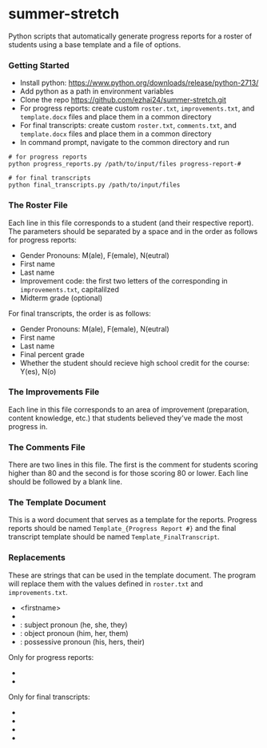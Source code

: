 # summer-stretch
Python scripts that automatically generate progress reports for a roster of students using a base template and a file of options.

### Getting Started
* Install python: https://www.python.org/downloads/release/python-2713/
* Add python as a path in environment variables
* Clone the repo https://github.com/ezhai24/summer-stretch.git
* For progress reports: create custom `roster.txt`, `improvements.txt`, and `template.docx` files and place them in a common directory
* For final transcripts: create custom `roster.txt`, `comments.txt`, and `template.docx` files and place them in a common directory
* In command prompt, navigate to the common directory and run
```
# for progress reports
python progress_reports.py /path/to/input/files progress-report-#

# for final transcripts
python final_transcripts.py /path/to/input/files
```

### The Roster File
Each line in this file corresponds to a student (and their respective report). The parameters should be separated by a space and in the order as follows for progress reports:
* Gender Pronouns: M(ale), F(emale), N(eutral)
* First name
* Last name
* Improvement code: the first two letters of the corresponding in `improvements.txt`, capitalilzed
* Midterm grade (optional)

For final transcripts, the order is as follows:
* Gender Pronouns: M(ale), F(emale), N(eutral)
* First name
* Last name
* Final percent grade
* Whether the student should recieve high school credit for the course: Y(es), N(o)

### The Improvements File
Each line in this file corresponds to an area of improvement (preparation, content knowledge, etc.) that students believed they've made the most progress in.

### The Comments File
There are two lines in this file. The first is the comment for students scoring higher than 80 and the second is for those scoring 80 or lower. Each line should be followed by a blank line.

### The Template Document
This is a word document that serves as a template for the reports. Progress reports should be named `Template_{Progress Report #}` and the final transcript template should be named `Template_FinalTranscript`.

### Replacements
These are strings that can be used in the template document. The program will replace them with the values defined in `roster.txt` and `improvements.txt`.
* &lt;firstname>
* <lastname>
* <spn>: subject pronoun (he, she, they)
* <opn>: object pronoun (him, her, them)
* <ppn>: possessive pronoun (his, hers, their)

Only for progress reports:
* <improvement>
* <testscore>

Only for final transcripts:
* <percentgrade>
* <lettergrade>
* <hscredit>
* <comment>